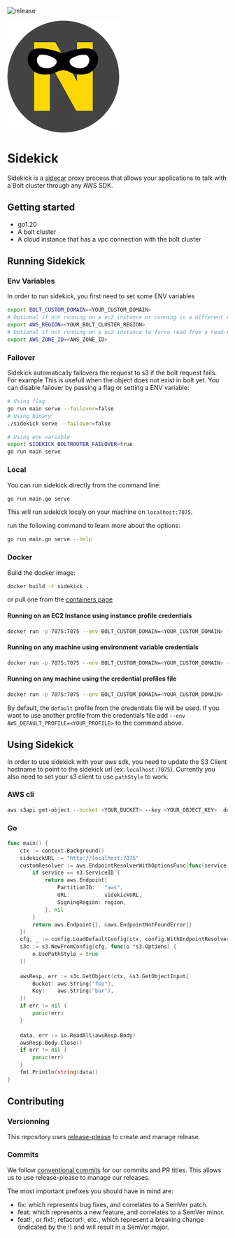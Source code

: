![release](https://img.shields.io/github/v/release/project-n-oss/sidekick)

![projectn-sidekick.png](projectn-sidekick.png)

# Sidekick

Sidekick is a [sidecar](https://learn.microsoft.com/en-us/azure/architecture/patterns/sidecar) proxy process that allows your applications to talk with a Bolt cluster through any AWS SDK.

## Getting started

- go1.20
- A bolt cluster
- A cloud instance that has a vpc connection with the bolt cluster

## Running Sidekick

### Env Variables

In order to run sidekick, you first need to set some ENV variables

```bash
export BOLT_CUSTOM_DOMAIN=<YOUR_CUSTOM_DOMAIN>
# Optional if not running on a ec2 instance or running in a different region
export AWS_REGION=<YOUR_BOLT_CLUSTER_REGION>
# Optional if not running on a ec2 instance to force read from a read-replica in this az
export AWS_ZONE_ID=<AWS_ZONE_ID>
```

### Failover 

Sidekick automatically failovers the request to s3 if the bolt request fails. For example This is usefull when the object does not exist in bolt yet.
You can disable failover by passing a flag or setting a ENV variable:

```bash
# Using flag
go run main serve --failover=false
# Using binary
./sidekick serve --failover=false
```

```bash
# Using env variable
export SIDEKICK_BOLTROUTER_FAILOVER=true
go run main serve
```

### Local

You can run sidekick directly from the command line:

```bash
go run main.go serve
```

This will run sidekick localy on your machine on `localhost:7075`.

run the following command to learn more about the options:

```bash
go run main.go serve --help
```

### Docker

Build the docker image:

```bash
docker build -t sidekick .
```

or pull one from the [containers page](https://github.com/project-n-oss/sidekick/pkgs/container/sidekick)

#### Running on an EC2 Instance using instance profile credentials

```bash
docker run -p 7075:7075 --env BOLT_CUSTOM_DOMAIN=<YOUR_CUSTOM_DOMAIN> -env AWS_REGION=<YOUR_BOLT_CLUSTER_REGION> <sidekick-image> sidekick serve
```

#### Running on any machine using environment variable credentials

```bash
docker run -p 7075:7075 --env BOLT_CUSTOM_DOMAIN=<YOUR_CUSTOM_DOMAIN> -env AWS_REGION=<YOUR_BOLT_CLUSTER_REGION> --env AWS_ACCESS_KEY_ID=<YOUR_AWS_ACCESS_KEY> --env AWS_SECRET_ACCESS_KEY="<YOUR_AWS_SECRET_KEY>" <sidekick-image> serve -v
```

#### Running on any machine using the credential profiles file

```bash
docker run -p 7075:7075 --env BOLT_CUSTOM_DOMAIN=<YOUR_CUSTOM_DOMAIN> --env AWS_REGION=<YOUR_BOLT_CLUSTER_REGION> -v ~/.aws/:/root/.aws/ <sidekick-image> serve
```

By default, the `default` profile from the credentials file will be used. If you want to use another profile from the credentials file add `--env AWS_DEFAULT_PROFILE=<YOUR_PROFILE>` to the command above.

## Using Sidekick

In order to use sidekick with your aws sdk, you need to update the S3 Client hostname to point to the sidekick url (ex: `localhost:7075`).
Currently you also need to set your s3 client to use `pathStyle` to work.

### AWS cli

```bash
aws s3api get-object --bucket <YOUR_BUCKET> --key <YOUR_OBJECT_KEY>  delete_me.csv --endpoint-url http://localhost:7075
```

### Go

```Go
func main() {
	ctx := context.Background()
	sidekickURL := "http://localhost:7075"
	customResolver := aws.EndpointResolverWithOptionsFunc(func(service, region string, options ...interface{}) (aws.Endpoint, error) {
		if service == s3.ServiceID {
			return aws.Endpoint{
				PartitionID:   "aws",
				URL:           sidekickURL,
				SigningRegion: region,
			}, nil
		}
		return aws.Endpoint{}, &aws.EndpointNotFoundError{}
	})
	cfg, _ := config.LoadDefaultConfig(ctx, config.WithEndpointResolverWithOptions(customResolver))
	s3c := s3.NewFromConfig(cfg, func(o *s3.Options) {
		o.UsePathStyle = true
	})

	awsResp, err := s3c.GetObject(ctx, &s3.GetObjectInput{
		Bucket: aws.String("foo"),
		Key:    aws.String("bar"),
	})
	if err != nil {
		panic(err)
	}

	data, err := io.ReadAll(awsResp.Body)
	awsResp.Body.Close()
	if err != nil {
		panic(err)
	}
	fmt.Println(string(data))
}

```

## Contributing

### Versionning

This repository uses [release-please](https://github.com/google-github-actions/release-please-action) to create and manage release.

### Commits

We follow [conventional commits](https://www.conventionalcommits.org/en/v1.0.0/) for our commits and PR titles. This allows us to use release-please to manage our releases.

The most important prefixes you should have in mind are:

- fix: which represents bug fixes, and correlates to a SemVer patch.
- feat: which represents a new feature, and correlates to a SemVer minor.
- feat!:, or fix!:, refactor!:, etc., which represent a breaking change (indicated by the !) and will result in a SemVer major.
